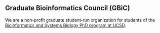 ## Graduate Bioinformatics Council (GBiC)

We are a non-profit graduate student-run organization for students of the [Bioinformatics and Systems Biology PhD program at UCSD](https://bioinformatics.ucsd.edu/). 

